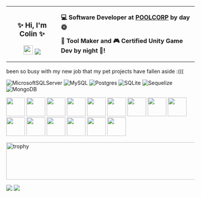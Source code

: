 <table border-radius="5px">
  <tr>
    <td align="center">
      <b>
        <h3>
        ✨ Hi, I'm Colin ✨
        </h3>
        <img src="https://raw.githubusercontent.com/MartinHeinz/MartinHeinz/master/wave.gif" width="25px" height="25px" />
      </b>
      <a href="https://github.com/colinwilliams91" target="_blank"><img src="https://img.shields.io/github/stars/colinwilliams91?affiliations=OWNER%2CCOLLABORATOR&style=social"></a>
    </td>
    <td>
      <p>
        <b>
          💻 Software Developer at <a href="https://www.poolcorp.com/" target="_blank">POOLCORP</a> by day 🌞
        </b>
      </p>
      <p>
        <b>
        🔧 Tool Maker and 🎮 Certified Unity Game Dev by night 🌙!
        </b>
      </p>
    </td>
  </tr>
</table>

<p>been so busy with my new job that my pet projects have fallen aside :(((</p>

![MicrosoftSQLServer](https://img.shields.io/badge/Microsoft%20SQL%20Server-CC2927?style=for-the-badge&logo=microsoft%20sql%20server&logoColor=white)
![MySQL](https://img.shields.io/badge/mysql-%2300f.svg?style=for-the-badge&logo=mysql&logoColor=white)
![Postgres](https://img.shields.io/badge/postgres-%23316192.svg?style=for-the-badge&logo=postgresql&logoColor=white)
![SQLite](https://img.shields.io/badge/sqlite-%2307405e.svg?style=for-the-badge&logo=sqlite&logoColor=white)
![Sequelize](https://img.shields.io/badge/Sequelize-52B0E7?style=for-the-badge&logo=Sequelize&logoColor=white)
![MongoDB](https://img.shields.io/badge/MongoDB-%234ea94b.svg?style=for-the-badge&logo=mongodb&logoColor=white)


<p>
  <img width=50 height=50 src="https://cdn.jsdelivr.net/gh/devicons/devicon/icons/csharp/csharp-original.svg" />

  <img width=50 height=50 src="https://cdn.jsdelivr.net/gh/devicons/devicon/icons/dotnetcore/dotnetcore-original.svg" />

  <img width=50 height=50 src="https://cdn.jsdelivr.net/gh/devicons/devicon/icons/typescript/typescript-original.svg" />
  
  <img width=50 height=50 src="https://cdn.jsdelivr.net/gh/devicons/devicon/icons/angularjs/angularjs-original.svg" />
  <img width=50 height=50 src="https://cdn.jsdelivr.net/gh/devicons/devicon/icons/react/react-original.svg" />
  
  <img width=50 height=50 src="https://cdn.jsdelivr.net/gh/devicons/devicon/icons/nodejs/nodejs-original.svg" />
  <img width=50 height=50 src="https://cdn.jsdelivr.net/gh/devicons/devicon@latest/icons/nestjs/nestjs-original.svg" />
  
  <img width=50 height=50 src="https://cdn.jsdelivr.net/gh/devicons/devicon/icons/postgresql/postgresql-original.svg" />
  <img width=50 height=50 src="https://cdn.jsdelivr.net/gh/devicons/devicon/icons/mysql/mysql-original.svg" />
  
  <!--<img width=50 height=50 src="https://cdn.jsdelivr.net/gh/devicons/devicon/icons/sequelize/sequelize-original.svg" />
  <img width=50 height=50 src="https://cdn.jsdelivr.net/gh/devicons/devicon/icons/mongodb/mongodb-original.svg" />-->

  <img width=50 height=50 src="https://cdn.jsdelivr.net/gh/devicons/devicon@latest/icons/amazonwebservices/amazonwebservices-plain-wordmark.svg" />
  <img width=50 height=50 src="https://cdn.jsdelivr.net/gh/devicons/devicon/icons/docker/docker-original.svg" />
  <img width=50 height=50 src="https://cdn.jsdelivr.net/gh/devicons/devicon/icons/kubernetes/kubernetes-plain.svg" />
  
  <img width=50 height=50 src="https://cdn.jsdelivr.net/gh/devicons/devicon@latest/icons/tailwindcss/tailwindcss-original.svg" />
  <img width=50 height=50 src="https://cdn.jsdelivr.net/gh/devicons/devicon/icons/materialui/materialui-original.svg" />
  <img width=50 height=50 src="https://cdn.jsdelivr.net/gh/devicons/devicon/icons/bootstrap/bootstrap-original.svg" />
</p>


<img width=1200 height=100 src="https://github-profile-trophy.vercel.app/?username=colinwilliams91&margin-w=20&theme=dracula&title=MultiLanguage,Reviews,Commits,PullRequest,Repositories,Issues" alt="trophy"/>
<p align="left">
  <a href="https://res.cloudinary.com/dbdyc4klu/image/upload/v1686349281/aws-certified-cloud-practitioner-72x72_al2yff.png"><img src="https://res.cloudinary.com/dbdyc4klu/image/upload/v1718947219/Certs/132x132-aws-certified-cloud-practitioner_o0cfu2.png"></a>
  <a href="https://res.cloudinary.com/dbdyc4klu/image/upload/v1718938473/Certs/96x96-unity-certified-associate-programmer_kqjr2s.png"><img src="https://res.cloudinary.com/dbdyc4klu/image/upload/v1718947219/Certs/132x132-unity-certified-associate-programmer_rqexnr.png"></a>
</p>



<!--  ![](https://github-profile-trophy.vercel.app/?username=colinwilliams91&margin-w=15&theme=dracula&title=MultiLanguage,Reviews,Commits,PullRequest,Repositories,Issues) -->

<!--
| ![](https://github-profile-trophy.vercel.app/?username=colinwilliams91&margin-w=15&theme=dracula&title=MultiLanguage,Reviews,Commits,PullRequest,Repositories,Issues) |
| :--: |
-->



<!--   <img width=50 height=50 src="https://cdn.jsdelivr.net/gh/devicons/devicon/icons/bootstrap/bootstrap-original.svg" />
  <img width=50 height=50 src="https://cdn.jsdelivr.net/gh/devicons/devicon/icons/sass/sass-original.svg" /> -->

<!--
**colinwilliams91/colinwilliams91** is a ✨ _special_ ✨ repository because its `README.md` (this file) appears on your GitHub profile.

Here are some ideas to get you started:

- 🔭 I’m currently working on ...
- 🌱 I’m currently learning ...
- 👯 I’m looking to collaborate on ...
- 🤔 I’m looking for help with ...
- 💬 Ask me about ...
- 📫 How to reach me: ...
- 😄 Pronouns: ...
- ⚡ Fun fact: ...
-->
